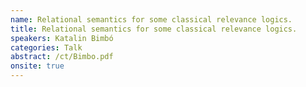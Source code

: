 ```yaml
---
name: Relational semantics for some classical relevance logics.
title: Relational semantics for some classical relevance logics.
speakers: Katalin Bimbó
categories: Talk
abstract: /ct/Bimbo.pdf
onsite: true
---
```

